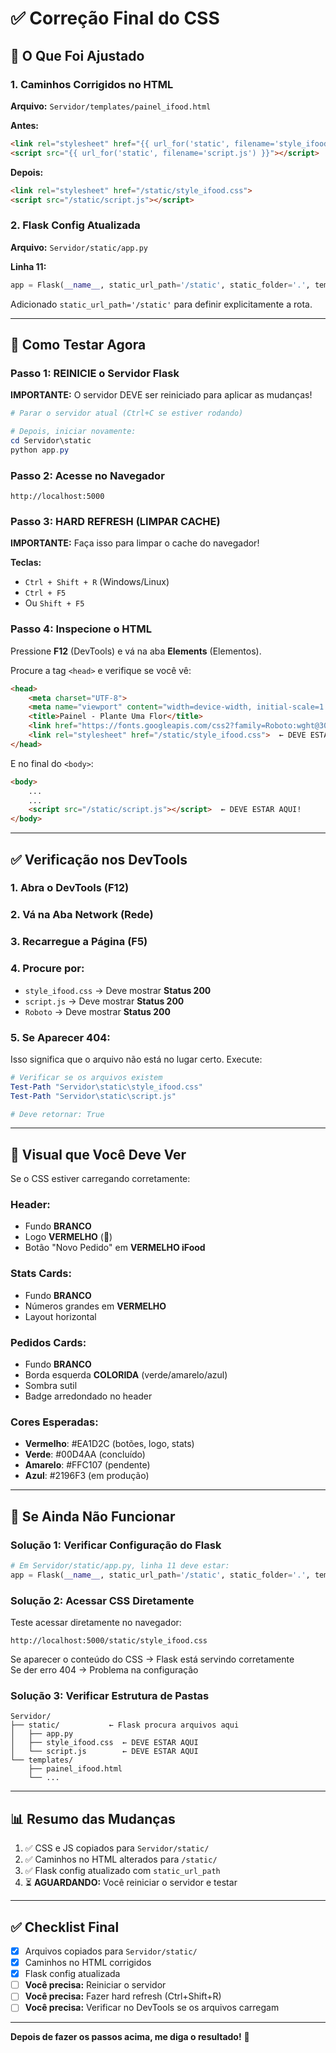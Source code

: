 # ✅ Correção Final do CSS

## 🔧 O Que Foi Ajustado

### 1. Caminhos Corrigidos no HTML

**Arquivo:** `Servidor/templates/painel_ifood.html`

**Antes:**
```html
<link rel="stylesheet" href="{{ url_for('static', filename='style_ifood.css') }}">
<script src="{{ url_for('static', filename='script.js') }}"></script>
```

**Depois:**
```html
<link rel="stylesheet" href="/static/style_ifood.css">
<script src="/static/script.js"></script>
```

### 2. Flask Config Atualizada

**Arquivo:** `Servidor/static/app.py`

**Linha 11:**
```python
app = Flask(__name__, static_url_path='/static', static_folder='.', template_folder='../templates')
```

Adicionado `static_url_path='/static'` para definir explicitamente a rota.

---

## 🚀 Como Testar Agora

### Passo 1: **REINICIE o Servidor Flask**

**IMPORTANTE:** O servidor DEVE ser reiniciado para aplicar as mudanças!

```powershell
# Parar o servidor atual (Ctrl+C se estiver rodando)

# Depois, iniciar novamente:
cd Servidor\static
python app.py
```

### Passo 2: Acesse no Navegador

```
http://localhost:5000
```

### Passo 3: **HARD REFRESH (LIMPAR CACHE)**

**IMPORTANTE:** Faça isso para limpar o cache do navegador!

**Teclas:**
- `Ctrl + Shift + R` (Windows/Linux)
- `Ctrl + F5`
- Ou `Shift + F5`

### Passo 4: Inspecione o HTML

Pressione **F12** (DevTools) e vá na aba **Elements** (Elementos).

Procure a tag `<head>` e verifique se você vê:

```html
<head>
    <meta charset="UTF-8">
    <meta name="viewport" content="width=device-width, initial-scale=1.0">
    <title>Painel - Plante Uma Flor</title>
    <link href="https://fonts.googleapis.com/css2?family=Roboto:wght@300;400;500;600;700&display=swap" rel="stylesheet">
    <link rel="stylesheet" href="/static/style_ifood.css">  ← DEVE ESTAR AQUI!
</head>
```

E no final do `<body>`:

```html
<body>
    ...
    ...
    <script src="/static/script.js"></script>  ← DEVE ESTAR AQUI!
</body>
```

---

## ✅ Verificação nos DevTools

### 1. Abra o DevTools (F12)

### 2. Vá na Aba **Network** (Rede)

### 3. Recarregue a Página (F5)

### 4. Procure por:
- `style_ifood.css` → Deve mostrar **Status 200**
- `script.js` → Deve mostrar **Status 200**
- `Roboto` → Deve mostrar **Status 200**

### 5. Se Aparecer **404**:

Isso significa que o arquivo não está no lugar certo. Execute:

```powershell
# Verificar se os arquivos existem
Test-Path "Servidor\static\style_ifood.css"
Test-Path "Servidor\static\script.js"

# Deve retornar: True
```

---

## 🎨 Visual que Você Deve Ver

Se o CSS estiver carregando corretamente:

### Header:
- Fundo **BRANCO**
- Logo **VERMELHO** (🌺)
- Botão "Novo Pedido" em **VERMELHO iFood**

### Stats Cards:
- Fundo **BRANCO**
- Números grandes em **VERMELHO**
- Layout horizontal

### Pedidos Cards:
- Fundo **BRANCO**
- Borda esquerda **COLORIDA** (verde/amarelo/azul)
- Sombra sutil
- Badge arredondado no header

### Cores Esperadas:
- **Vermelho**: #EA1D2C (botões, logo, stats)
- **Verde**: #00D4AA (concluído)
- **Amarelo**: #FFC107 (pendente)
- **Azul**: #2196F3 (em produção)

---

## 🐛 Se Ainda Não Funcionar

### Solução 1: Verificar Configuração do Flask

```python
# Em Servidor/static/app.py, linha 11 deve estar:
app = Flask(__name__, static_url_path='/static', static_folder='.', template_folder='../templates')
```

### Solução 2: Acessar CSS Diretamente

Teste acessar diretamente no navegador:
```
http://localhost:5000/static/style_ifood.css
```

Se aparecer o conteúdo do CSS → Flask está servindo corretamente  
Se der erro 404 → Problema na configuração

### Solução 3: Verificar Estrutura de Pastas

```
Servidor/
├── static/           ← Flask procura arquivos aqui
│   ├── app.py
│   ├── style_ifood.css  ← DEVE ESTAR AQUI
│   └── script.js        ← DEVE ESTAR AQUI
└── templates/
    ├── painel_ifood.html
    └── ...
```

---

## 📊 Resumo das Mudanças

1. ✅ CSS e JS copiados para `Servidor/static/`
2. ✅ Caminhos no HTML alterados para `/static/`
3. ✅ Flask config atualizado com `static_url_path`
4. ⏳ **AGUARDANDO:** Você reiniciar o servidor e testar

---

## ✅ Checklist Final

- [x] Arquivos copiados para `Servidor/static/`
- [x] Caminhos no HTML corrigidos
- [x] Flask config atualizada
- [ ] **Você precisa:** Reiniciar o servidor
- [ ] **Você precisa:** Fazer hard refresh (Ctrl+Shift+R)
- [ ] **Você precisa:** Verificar no DevTools se os arquivos carregam

---

**Depois de fazer os passos acima, me diga o resultado!** 🚀

